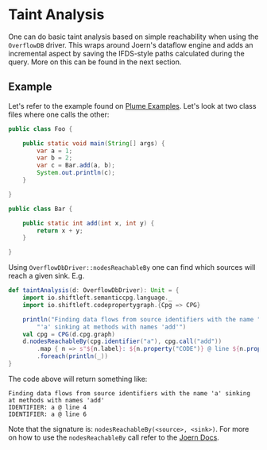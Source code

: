 # Taint Analysis

One can do basic taint analysis based on simple reachability when using the `OverflowDB` driver.
This wraps around Joern's dataflow engine and adds an incremental aspect by saving the IFDS-style
paths calculated during the query. More on this can be found in the next section.

## Example

Let's refer to the example found on [Plume Examples](https://github.com/plume-oss/plume-examples).
Let's look at two class files where one calls the other:

```java
public class Foo {

    public static void main(String[] args) {
        var a = 1;
        var b = 2;
        var c = Bar.add(a, b);
        System.out.println(c);
    }

}
```

```java
public class Bar {

    public static int add(int x, int y) {
        return x + y;
    }

}
```

Using `OverflowDbDriver::nodesReachableBy` one can find which sources will reach a given sink. E.g.

```scala
def taintAnalysis(d: OverflowDbDriver): Unit = {
    import io.shiftleft.semanticcpg.language._
    import io.shiftleft.codepropertygraph.{Cpg => CPG}

    println("Finding data flows from source identifiers with the name " +
        "'a' sinking at methods with names 'add'")
    val cpg = CPG(d.cpg.graph)
    d.nodesReachableBy(cpg.identifier("a"), cpg.call("add"))
        .map { n => s"${n.label}: ${n.property("CODE")} @ line ${n.property("LINE_NUMBER")}" }
        .foreach(println(_))
}
```

The code above will return something like:
```
Finding data flows from source identifiers with the name 'a' sinking at methods with names 'add'
IDENTIFIER: a @ line 4
IDENTIFIER: a @ line 6
```

Note that the signature is: `nodesReachableBy(<source>, <sink>)`. For more on how to use the
`nodesReachableBy` call refer to the [Joern Docs](https://docs.joern.io/cpgql/data-flow-steps).